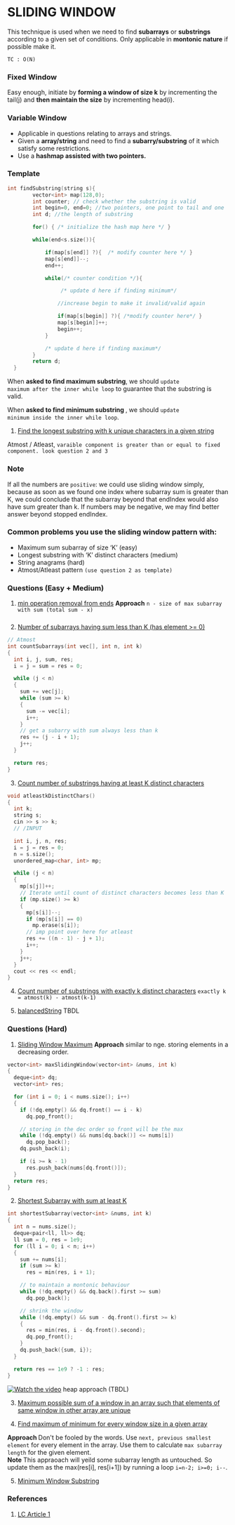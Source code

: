 # SLIDING WINDOW

This technique is used when we need to find **subarrays** or **substrings** according to a given set of conditions. Only applicable in **montonic nature** if possible make it.

<code>TC : O(N) </code>

### Fixed Window

Easy enough, initiate by **forming a window of size k** by incrementing the tail(j) and **then maintain the size** by incrementing head(i).

### Variable Window

- Applicable in questions relating to arrays and strings.
- Given a <b>array/string</b> and need to find a <b>subarry/substring</b> of it which satisfy some restrictions.
- Use a <b>hashmap assisted with two pointers.</b>

### Template

```cpp
int findSubstring(string s){
        vector<int> map(128,0);
        int counter; // check whether the substring is valid
        int begin=0, end=0; //two pointers, one point to tail and one  head
        int d; //the length of substring

        for() { /* initialize the hash map here */ }

        while(end<s.size()){

            if(map[s[end]] ?){  /* modify counter here */ }
            map[s[end]]--;
            end++;

            while(/* counter condition */){

                 /* update d here if finding minimum*/

                //increase begin to make it invalid/valid again

                if(map[s[begin]] ?){ /*modify counter here*/ }
                map[s[begin]]++;
                begin++;
            }

            /* update d here if finding maximum*/
        }
        return d;
  }
```

When <b>asked to find maximum substring</b>, we should <code>update maximum after the inner while loop</code> to guarantee that the substring is valid.

When <b>asked to find minimum substring </b>, we should <code>update minimum inside the inner while loop</code>.

1. [Find the longest substring with k unique characters in a given string](https://www.geeksforgeeks.org/find-the-longest-substring-with-k-unique-characters-in-a-given-string/)

Atmost / Atleast, `varaible component is greater than or equal to fixed component. look question 2 and 3`

### Note

If all the numbers are `positive`: we could use sliding window simply, because as soon as we found one index where subarray sum is greater than K, we could conclude that the subarray beyond that endIndex would also have sum greater than k.
If numbers may be negative, we may find better answer beyond stopped endIndex.

### Common problems you use the sliding window pattern with:

- Maximum sum subarray of size ‘K’ (easy)
- Longest substring with ‘K’ distinct characters (medium)
- String anagrams (hard)
- Atmost/Atleast pattern `(use question 2 as template)`

### Questions (Easy + Medium)

1. [min operation removal from ends](https://leetcode.com/problems/minimum-operations-to-reduce-x-to-zero/)
   **Approach**
   `n - size of max subarray with sum (total sum - x)`

###

2. [Number of subarrays having sum less than K (has element >= 0)](https://www.geeksforgeeks.org/number-subarrays-sum-less-k/)

```cpp
// Atmost
int countSubarrays(int vec[], int n, int k)
{
  int i, j, sum, res;
  i = j = sum = res = 0;

  while (j < n)
  {
    sum += vec[j];
    while (sum >= k)
    {
      sum -= vec[i];
      i++;
    }
    // get a subarry with sum always less than k
    res += (j - i + 1);
    j++;
  }

  return res;
}
```

3. [Count number of substrings having at least K distinct characters](https://www.geeksforgeeks.org/count-number-of-substrings-having-at-least-k-distinct-characters/)

```cpp
void atleastkDistinctChars()
{
  int k;
  string s;
  cin >> s >> k;
  // /INPUT

  int i, j, n, res;
  i = j = res = 0;
  n = s.size();
  unordered_map<char, int> mp;

  while (j < n)
  {
    mp[s[j]]++;
    // Iterate until count of distinct characters becomes less than K
    if (mp.size() >= k)
    {
      mp[s[i]]--;
      if (mp[s[i]] == 0)
        mp.erase(s[i]);
      // imp point over here for atleast
      res += ((n - 1) - j + 1);
      i++;
    }
    j++;
  }
  cout << res << endl;
}
```

4. [Count number of substrings with exactly k distinct characters](https://www.geeksforgeeks.org/count-number-of-substrings-with-exactly-k-distinct-characters/)
   `exactly k = atmost(k) - atmost(k-1)`

5. [balancedString](https://leetcode.com/problems/replace-the-substring-for-balanced-string/description/)
   TBDL

### Questions (Hard)

1. [Sliding Window Maximum](https://leetcode.com/problems/sliding-window-maximum/description/)
   **Approach**
   similar to nge. storing elements in a decreasing order.

```cpp
vector<int> maxSlidingWindow(vector<int> &nums, int k)
{
  deque<int> dq;
  vector<int> res;

  for (int i = 0; i < nums.size(); i++)
  {
    if (!dq.empty() && dq.front() == i - k)
      dq.pop_front();

    // storing in the dec order so front will be the max
    while (!dq.empty() && nums[dq.back()] <= nums[i])
      dq.pop_back();
    dq.push_back(i);

    if (i >= k - 1)
      res.push_back(nums[dq.front()]);
  }
  return res;
}

```

2. [Shortest Subarray with sum at least K](https://leetcode.com/problems/shortest-subarray-with-sum-at-least-k/description/)

```cpp
int shortestSubarray(vector<int> &nums, int k)
{
  int n = nums.size();
  deque<pair<ll, ll>> dq;
  ll sum = 0, res = 1e9;
  for (ll i = 0; i < n; i++)
  {
    sum += nums[i];
    if (sum >= k)
      res = min(res, i + 1);

    // to maintain a montonic behaviour
    while (!dq.empty() && dq.back().first >= sum)
      dq.pop_back();

    // shrink the window
    while (!dq.empty() && sum - dq.front().first >= k)
    {
      res = min(res, i - dq.front().second);
      dq.pop_front();
    }
    dq.push_back({sum, i});
  }

  return res == 1e9 ? -1 : res;
}
```

[![Watch the video](https://img.youtube.com/vi/K0NgGYEAkA4/maxresdefault.jpg)](https://www.youtube.com/watch?v=K0NgGYEAkA4)
heap approach (TBDL)

3. [Maximum possible sum of a window in an array such that elements of same window in other array are unique](https://www.geeksforgeeks.org/maximum-possible-sum-window-array-elements-window-array-unique/)

4. [Find maximum of minimum for every window size in a given array](https://www.geeksforgeeks.org/find-the-maximum-of-minimums-for-every-window-size-in-a-given-array/)
 <p><b>Approach </b>Don't be fooled by the words. Use <code>next, previous smallest element</code> for every element in the array. Use them to calculate <code>max subarray length</code> for the given element. <br/>
<b>Note</b>
This appraoach will yeild some subarray length as untouched. So update them as the max(res[i], res[i+1]) by running a loop <code>i=n-2; i>=0; i--</code>.</p>

5. [Minimum Window Substring](https://leetcode.com/problems/minimum-window-substring/description/)

### References

1. [LC Article 1](https://leetcode.com/problems/subarrays-with-k-different-integers/solutions/235235/C++Java-with-picture-prefixed-sliding-window/)
